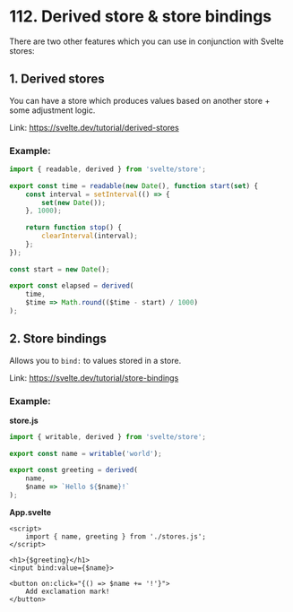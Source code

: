 # 112. Derived store & store bindings

There are two other features which you can use in conjunction with Svelte stores:

## 1. Derived stores

You can have a store which produces values based on another store + some adjustment logic.

Link: https://svelte.dev/tutorial/derived-stores

### Example:

```js
import { readable, derived } from 'svelte/store';
 
export const time = readable(new Date(), function start(set) {
    const interval = setInterval(() => {
        set(new Date());
    }, 1000);
 
    return function stop() {
        clearInterval(interval);
    };
});
 
const start = new Date();
 
export const elapsed = derived(
    time,
    $time => Math.round(($time - start) / 1000)
);
```

## 2. Store bindings

Allows you to `bind:` to values stored in a store.

Link: https://svelte.dev/tutorial/store-bindings

### Example:

**store.js**
```js
import { writable, derived } from 'svelte/store';
 
export const name = writable('world');
 
export const greeting = derived(
    name,
    $name => `Hello ${$name}!`
);
```

**App.svelte**
```svelte
<script>
    import { name, greeting } from './stores.js';
</script>
 
<h1>{$greeting}</h1>
<input bind:value={$name}>
 
<button on:click="{() => $name += '!'}">
    Add exclamation mark!
</button>
```
